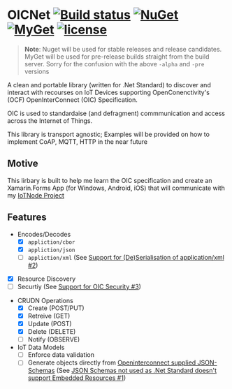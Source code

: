# OICNet [![Build status](https://ci.appveyor.com/api/projects/status/ss24gekefu1tbis5?svg=true)](https://ci.appveyor.com/project/NZSmartie/oicnet) [![NuGet](https://img.shields.io/nuget/v/NZSmartie.OICNet.svg)](https://www.nuget.org/packages/NZSmartie.OICNet/) [![MyGet](https://img.shields.io/myget/oicnet/v/NZSmartie.OICNet.svg?label=myget)](https://www.myget.org/feed/Packages/oicnet) [![license](https://img.shields.io/github/license/NZSmartie/OICNet.svg)](https://github.com/NZSmartie/OICNet/blob/master/LICENSE)

> **Note**: Nuget will be used for stable releases and release candidates. MyGet will be used for pre-release builds straight from the build server. Sorry for the confusion with the above `-alpha` and `-pre` versions

A clean and portable library (written for .Net Standard) to discover and interact with recourses on IoT Devices supporting OpenConenctivity's (OCF) OpenInterConnect (OIC) Specification.

OIC is used to standardaise (and defragment) commmunication and access across the Internet of Things. 

This library is transport agnostic; Examples will be provided on how to implement CoAP, MQTT, HTTP in the near future

## Motive

This lirbary is built to help me learn the OIC specification and create an Xamarin.Forms App (for Windows, Android, iOS) that will communicate with my [IoTNode Project](https://github.com/NZSmartie/IotNode)

## Features
  - Encodes/Decodes 
    - [X] `appliction/cbor`
    - [X] `appliction/json`
    - [ ] `appliction/xml` (See [Support for (De)Serialisation of application/xml #2](https://github.com/NZSmartie/OICNet/issues/2))
  - [X] Resource Discovery
  - [ ] Securtiy (See [Support for OIC Security #3](https://github.com/NZSmartie/OICNet/issues/3))
  - CRUDN Operations
    - [X] Create (POST/PUT)
    - [X] Retreive (GET)
    - [X] Update (POST)
    - [X] Delete (DELETE)
    - [ ] Notify (OBSERVE)
  - IoT Data Models 
    - [ ] Enforce data validation
    - [ ] Generate objects directly from [Openinterconnect supplied JSON-Schemas](https://github.com/openconnectivityfoundation/core) (See [JSON Schemas not used as .Net Standard doesn't support Embedded Resources #1](https://github.com/NZSmartie/OICNet/issues/1))
